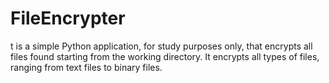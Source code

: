# FileEncrypter
t is a simple Python application, for study purposes only, that encrypts all files found starting from the working directory. It encrypts all types of files, ranging from text files to binary files.

